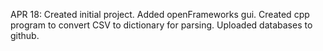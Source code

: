 APR 18:
Created initial project. Added openFrameworks gui. Created cpp program to convert CSV to dictionary for parsing. Uploaded databases to github.
